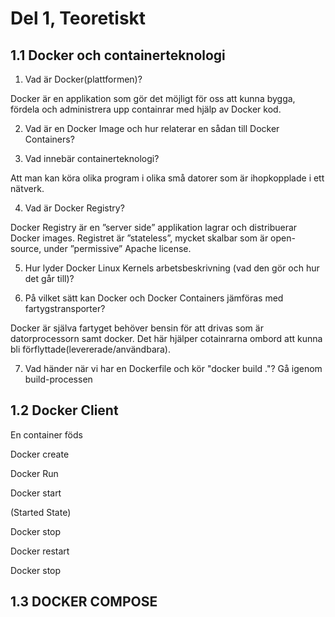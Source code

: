 # Del 1, Teoretiskt 

## 1.1 Docker och containerteknologi

1. Vad är Docker(plattformen)? 

Docker är en applikation som gör det möjligt för oss att kunna bygga, fördela och administrera upp containrar med hjälp av Docker kod. 

2. Vad är en Docker Image och hur relaterar en sådan till Docker Containers? 


3. Vad innebär containerteknologi? 

Att man kan köra olika program i olika små datorer som är ihopkopplade i ett nätverk. 

4. Vad är Docker Registry? 

Docker Registry är en ”server side” applikation lagrar och distribuerar Docker images. Registret är ”stateless”, mycket skalbar som är open-source, under ”permissive” Apache license. 

5. Hur lyder Docker Linux Kernels arbetsbeskrivning (vad den gör och hur det går till)? 


6. På vilket sätt kan Docker och Docker Containers jämföras med fartygstransporter? 

Docker är själva fartyget behöver bensin för att drivas som är datorprocessorn samt docker. Det här hjälper cotainrarna ombord att kunna bli förflyttade(levererade/användbara). 

7. Vad händer när vi har en Dockerfile och kör "docker build ."? Gå igenom build-processen 


## 1.2 Docker Client

En container föds 

Docker create  

Docker Run 

Docker start 

(Started State) 

Docker stop 

Docker restart 
 
Docker stop 

## 1.3 DOCKER COMPOSE 

